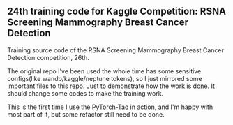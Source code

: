 ## 24th training code for Kaggle Competition: RSNA Screening Mammography Breast Cancer Detection

Training source code of the RSNA Screening Mammography Breast Cancer Detection competition, 26th.

The original repo I've been used the whole time has some sensitive configs(like wandb/kaggle/neptune tokens), so I just mirrored some important files to this repo. Just to demonstrate how the work is done. It should change some codes to make the training work.

This is the first time I use the [PyTorch-Tao](https://github.com/louis-she/pytorch-tao) in action, and I'm happy with most part of it, but some refactor still need to be done.
